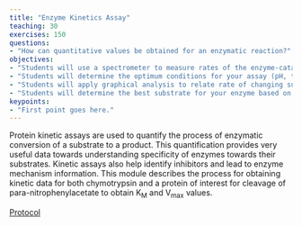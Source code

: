 ```yaml
---
title: "Enzyme Kinetics Assay"
teaching: 30
exercises: 150
questions:
- "How can quantitative values be obtained for an enzymatic reaction?"
objectives:
- "Students will use a spectrometer to measure rates of the enzyme-catalyzed reaction."
- "Students will determine the optimum conditions for your assay (pH, temperature, salt concentration, substrate concentration range, enzyme concentration range)."
- "Students will apply graphical analysis to relate rate of changing substrate/product concentration to enzyme-specific parameters: K<sub>M</sub> and V<sub>max</sub>."
- "Students will determine the best substrate for your enzyme based on substrate specificity data."
keypoints:
- "First point goes here."
---
```

Protein kinetic assays are used to quantify the process of enzymatic conversion of a substrate to a product. This quantification provides very useful data towards understanding specificity of enzymes towards their substrates. Kinetic assays also help identify inhibitors and lead to enzyme mechanism information. This module describes the process for obtaining kinetic data for both chymotrypsin and a protein of interest for cleavage of para-nitrophenylacetate to obtain K<sub>M</sub> and V<sub>max</sub> values.

[Protocol](https://docs.google.com/document/d/1nV8T0JmQrVTdcHl2ZQ02UQolsCST8Flmrj13ENstX0M/edit?usp=sharing)
